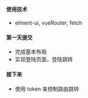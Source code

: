 #### 使用技术
- elment-ui, vueRouter, fetch

#### 第一天提交
- 完成基本布局
- 实现登陆页面，登陆跳转
#### 接下来
- 使用 token 来控制路由跳转
